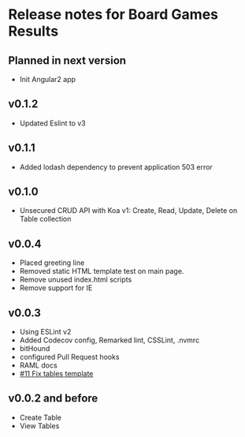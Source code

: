 Release notes for Board Games Results
====================================

Planned in next version
------------------

*   Init Angular2 app

v0.1.2
------------------

*   Updated Eslint to v3

v0.1.1
------------------

*   Added lodash dependency to prevent application 503 error

v0.1.0
------------------

*   Unsecured CRUD API with Koa v1:
Create, Read, Update, Delete on Table collection

v0.0.4
------------------

*   Placed greeting line
*   Removed static HTML template test on main page.
*   Remove unused index.html scripts
*   Remove support for IE

v0.0.3
------------------

*   Using ESLint v2
*   Added Codecov config, Remarked lint, CSSLint, .nvmrc
*   bitHound
*   configured Pull Request hooks
*   RAML docs
*   [#11 Fix tables template](https://github.com/GorlifSense/Board-Games-Results/pull/11)

v0.0.2 and before
------------------

*   Create Table
*   View Tables
